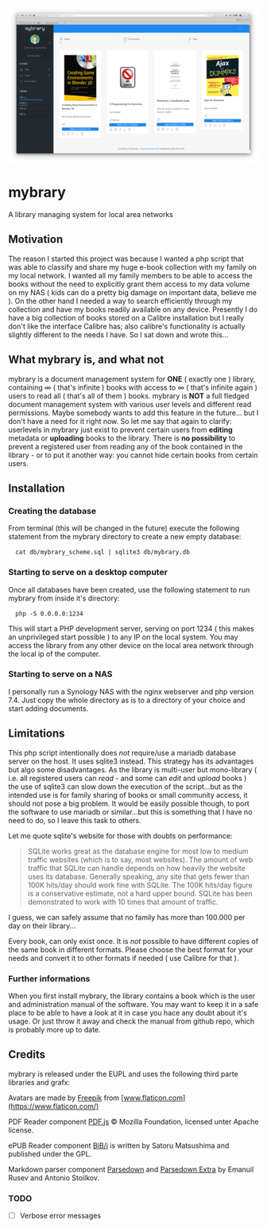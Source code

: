 ![Interface](img/screenshot.png)


# mybrary

A library managing system for local area networks


## Motivation

The reason I started this project was because I wanted a php script that was able to classify and share my huge e-book collection with my family on my local network. I wanted all my family members to be able to access the books without the need to explicitly grant them access to my data volume on my NAS ( kids can do a pretty big damage on important data, believe me ). On the other hand I needed a way to search efficiently through my collection and have my books readily available on any device. Presently I do have a big collection of books stored on a Calibre installation but I really don't like the interface Calibre has; also calibre's functionality is actually slightly different to the needs I have. So I sat down and wrote this...


## What mybrary is, and what not

mybrary is a document management system for **ONE** ( exactly one ) library, containing ∞ ( that's infinite ) books with access to ∞ ( that's infinite again ) users to read all ( that's all of them ) books. mybrary is **NOT** a full fledged document management system with various user levels and different read permissions. Maybe somebody wants to add this feature in the future... but I don't have a need for it right now. So let me say that again to clarify: userlevels in mybrary just exist to prevent certain users from **editing** metadata or **uploading** books to the library. There is **no possibility** to prevent a registered user from reading any of the book contained in the library - or to put it another way: you cannot hide certain books from certain users.


## Installation


### Creating the database

From terminal (this will be changed in the future) execute the following statement from the mybrary directory to create a new empty database:

```
  cat db/mybrary_scheme.sql | sqlite3 db/mybrary.db
```


### Starting to serve on a desktop computer

Once all databases have been created, use the following statement to run mybrary from inside it's directory:

```
  php -S 0.0.0.0:1234
```

This will start a PHP development server, serving on port 1234 ( this makes an unprivileged start possible ) to any IP on the local system. You may access the library from any other device on the local area network through the local ip of the computer.


### Starting to serve on a NAS

I personally run a Synology NAS with the nginx webserver and php version 7.4. Just copy the whole directory as is to a directory of your choice and start adding documents.


## Limitations

This php script intentionally does *not* require/use a mariadb database server on the host. It uses sqlite3 instead. This strategy has its advantages but algo some disadvantages. As the library is multi-user but mono-library ( i.e. all registered users can *read* - and some can *edit* and *upload* books ) the use of sqlite3 can slow down the execution of the script...but as the intended use is for family sharing of books or small community access, it should not pose a big problem. It would be easily possible though, to port the software to use mariadb or similar...but this is something that I have no need to do, so I leave this task to others.

Let me quote sqlite's website for those with doubts on performance:

> SQLite works great as the database engine for most low to medium traffic websites (which is to say, most websites). The amount of web traffic that SQLite can handle depends on how heavily the website uses its database. Generally speaking, any site that gets fewer than 100K hits/day should work fine with SQLite. The 100K hits/day figure is a conservative estimate, not a hard upper bound. SQLite has been demonstrated to work with 10 times that amount of traffic.

I guess, we can safely assume that no family has more than 100.000 per day on their library...

Every book, can only exist once. It is *not* possible to have different copies of the same book in different formats. Please choose the best format for your needs and convert it to other formats if needed ( use Calibre for that ).


### Further informations

When you first install mybrary, the library contains a book which is the user and administration manual of the software. You may want to keep it in a safe place to be able to have a look at it in case you hace any doubt about it's usage. Or just throw it away and check the manual from github repo, which is probably more up to date.


## Credits

mybrary is released under the EUPL and uses the following third parte libraries and grafx:

Avatars are made by [Freepik](https://www.flaticon.com/authors/freepik) from [www.flaticon.com](https://www.flaticon.com/)

PDF Reader component [PDF.js](https://mozilla.github.io/pdf.js/) © Mozilla Foundation, licensed unter Apache license.

ePUB Reader component [BiB/i](https://github.com/satorumurmur/bibi) is written by Satoru Matsushima and published under the GPL.

Markdown parser component [Parsedown](https://parsedown.org/) and [Parsedown Extra](https://github.com/erusev/parsedown-extra) by Emanuil Rusev and Antonio Stoilkov.


### TODO

- [ ] Verbose error messages
